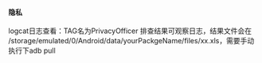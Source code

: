 

#### 隐私
logcat日志查看：TAG名为PrivacyOfficer
排查结果可观察日志，结果文件会在 /storage/emulated/0/Android/data/yourPackgeName/files/xx.xls，需要手动执行下adb pull
 


 